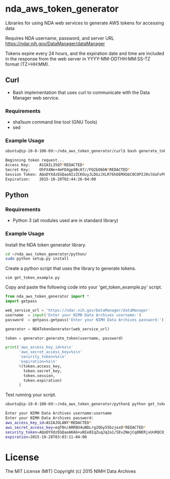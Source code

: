 # nda_aws_token_generator
Libraries for using NDA web services to generate AWS tokens for accessing data

Requires NDA username, password, and server URL https://ndar.nih.gov/DataManager/dataManager

Tokens expire every 24 hours, and the expiration date and time are included in the response from the web server in YYYY-MM-DDTHH:MM:SS-TZ format (TZ=HH:MM).

## Curl

- Bash implementation that uses curl to communicate with the Data Manager web service.

### Requirements

- sha1sum command line tool (GNU Tools)
- sed

### Example Usage

``` bash
ubuntu@ip-10-0-100-69:~/nda_aws_token_generator/curl$ bash generate_token.sh 'username' 'password' 'https://ndar.nih.gov/DataManager/dataManager'

Beginning token request...
Access Key:    ASIAIL35Q7*REDACTED*
Secret Key:    OhFX4Ne+4mFD4gp9Bc07//FQ2bO6bN*REDACTED*
Session Token: AQoDYXdzEGQaoAIzZCKOuyJLDGzJXLR76hOEMXbbC0COP2J0slUaFxPQhZBWO6BG7VEfz6JteOodJkBAXQHS/h7SqJCDE2Jtu8ygYejvl8J8ykpYKWa3fhC+b0jxD5nuUbk/06wjfkYWBLNI1JoH1cskRBe0kxq9/ozIFnikcibjIWwTEYGHpGPydvEv1zc5eG0QAIaDP2RPePyK6DRLPHWINabOjV2drNQdi8r6CPndDNRFUvnyHnueuwEYuqIxaV4PqVkUaQvSGtLBVBaD/+pKNARJRMJxIQkeYeckBUBQArVxEpcQhqCMJ6dBwOMzi6XUkS4vMNhjIWlEmLN4Pb2BRZUSVZh1n78VICkD3CSx6tfjHuKHwC9HrXSmuJGtAiMYoMafZKUkTkogioy/sQU=
Expiration:    2015-10-28T02:44:26-04:00
```


## Python

### Requirements

- Python 3 (all modules used are in standard library)

### Example Usage

Install the NDA token generator library.

``` bash
cd ~/nda_aws_token_generator/python/
sudo python setup.py install
```
Create a python script that uses the library to generate tokens.

```
vim get_token_example.py
```

Copy and paste the following code into your 'get_token_example.py' script.

``` python
from nda_aws_token_generator import *
import getpass

web_service_url = 'https://ndar.nih.gov/DataManager/dataManager'
username  = input('Enter your NIMH Data Archives username:')
password  = getpass.getpass('Enter your NIMH Data Archives password:')

generator = NDATokenGenerator(web_service_url)

token = generator.generate_token(username, password)

print('aws_access_key_id=%s\n'
      'aws_secret_access_key=%s\n'
      'security_token=%s\n'
      'expiration=%s\n' 
      %(token.access_key,
        token.secret_key,
        token.session,
        token.expiration)
      )
```

Test running your script.

``` bash
ubuntu@ip-10-0-100-69:~/nda_aws_token_generator/python$ python get_token_example.py 

Enter your NIMH Data Archives username:username
Enter your NIMH Data Archives password:
aws_access_key_id=ASIAJOLANY*REDACTED*
aws_secret_access_key=eqT0n/ARR0U4uNDLrg2Qby55bzjexO*REDACTED*
security_token=AQoDYXdzEGQaoAKAG+uNIe8IqZuqJq2a1/SEv2NejCq8NERjxUnRQCOjJXwp2eH/g1lZGPQ1rdEKS5wP5QjvcsmrDU8JBrp5tLvv+IzWWwJ71u76/isRrMKtO8/LujaJHWW99UekZFQ5vS4moVt451bNggmK4+tq+naFuhyI0EkpqFB1PKfELFMhI7vpdt2oJltbs89oz5zHvCFiVoYGbPqtrdBMw8em9HmDqYRT+qdCpiUfN5ygWDlwFJS92tX5hzwmbUpz31190bdgcgfGhpAg/8sCWYEQutlgGr0kAX1nnEU0mmTn0mHEBQnQlsOPgtn1MjvgFaYxQluS2eVWIOc04n4ZCp9tVAU9dj5QcE6dflQZI4pw2da8Db1tDh2DnE5EybDOXg3xQNwg75S/sQU=
expiration=2015-10-28T03:03:11-04:00

```
# License

The MIT License (MIT)
Copyright (c) 2015 NIMH Data Archives

